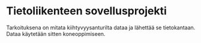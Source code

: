 # Tietoliikenteen sovellusprojekti

Tarkoituksena on mitata kiihtyvyysanturilta dataa ja lähettää se tietokantaan. Dataa käytetään sitten koneoppimiseen.
